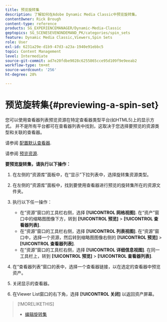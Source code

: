 ```yaml
---
title: 预览旋转集
description: 了解如何在Adobe Dynamic Media Classic中预览旋转集。
contentOwner: Rick Brough
content-type: reference
products: SG_EXPERIENCEMANAGER/Dynamic-Media-Classic
geptopics: SG_SCENESEVENONDEMAND_PK/categories/spin_sets
feature: Dynamic Media Classic,Viewers,Spin Sets
role: User
exl-id: 6231a29e-d1b9-47d3-a23a-1940e91ebbc5
topic: Content Management
level: Intermediate
source-git-commit: ad7e20fdbe9028c6255865cce95d109f9e9eeab2
workflow-type: tm+mt
source-wordcount: '256'
ht-degree: 28%

---
```


# 预览旋转集{#previewing-a-spin-set}

您可以使用查看器列表预览资源在特定查看器类型平台(如HTML5)上的显示方式。 并不是所有平台都可在查看器列表中找到，这取决于您选择要预览的资源类型和关联的查看器。

请参阅 [配置默认查看器](application-setup.md#configuring_default_viewers).

请参阅 [预览资源](previewing-asset.md#previewing_an_asset).

**要预览旋转集，请执行以下操作：**

1. 在左侧的“资源库”面板中，在“显示”下拉列表中，选择旋转集资源类型。
1. 在左侧的“资源库”面板中，找到要使用查看器进行预览的旋转集所在的资源文件夹。
1. 执行以下任一操作：

   * 在“资源”窗口的工具栏右侧，选择 **[!UICONTROL 网格视图]**. 在“资产”窗口中的缩略图图像下方，转到 **[!UICONTROL 预览]** > **[!UICONTROL 查看器列表]**.
   * 在“资源”窗口的工具栏右侧，选择 **[!UICONTROL 列表视图]**. 在“资源”窗口中，选择一个资源，然后转到缩略图图像右侧的 **[!UICONTROL 预览]** > **[!UICONTROL 查看器列表]**.
   * 在“资源”窗口的工具栏右侧，选择 **[!UICONTROL 详细信息视图]**. 在同一工具栏上，转到 **[!UICONTROL 预览]** > **[!UICONTROL 查看器列表]**.

1. 在“查看器列表”窗口的表中，选择一个查看器链接，以在选定的查看器中预览资产。
1. 关闭显示的查看器。
1. 在Viewer List窗口的右下角，选择 **[!UICONTROL 关闭]** 以返回资产屏幕。

>[!MORELIKETHIS]
>
>* [编辑旋转集](creating-spin-set.md#editing-a-spin-set)
